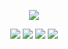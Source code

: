 <div align="center">
<p align="center">  <img src="https://komarev.com/ghpvc/?username=kyostro&label=🔥&color=806e60&style=plastic&base=40000" /> 
  <p align="center">
  <p align="center"> 

[<img src="https://i.imgur.com/mhP3W9B.png">](https://x.com/l0veol0gy5/status/1788378594806272129)
[<img src="https://i.imgur.com/Tvhn76A.png">](https://rentry.co/kyostro)
[<img src="https://i.imgur.com/oNXckKP.png">](https://kyostro.atabook.org/)
[<img src="https://i.imgur.com/z3Euxgk.png">](https://kyodraw.straw.page/)

 <p align="center"> 


